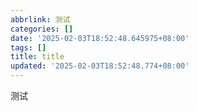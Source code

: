 ```yaml
---
abbrlink: 测试
categories: []
date: '2025-02-03T18:52:48.645975+08:00'
tags: []
title: title
updated: '2025-02-03T18:52:48.774+08:00'
---
```

测试
